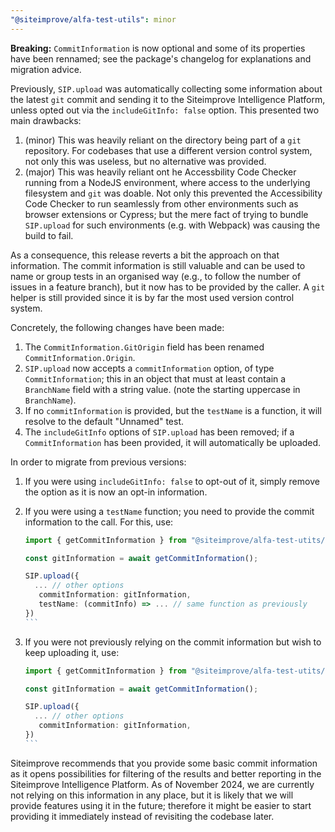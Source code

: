 ```yaml
---
"@siteimprove/alfa-test-utils": minor
---
```


**Breaking:** `CommitInformation` is now optional and some of its properties have been rennamed; see the package's changelog for explanations and migration advice.

Previously, `SIP.upload` was automatically collecting some information about the latest `git` commit and sending it to the Siteimprove Intelligence Platform, unless opted out via the `includeGitInfo: false` option. This presented two main drawbacks:

1. (minor) This was heavily reliant on the directory being part of a `git` repository. For codebases that use a different version control system, not only this was useless, but no alternative was provided.
2. (major) This was heavily reliant ont he Accessbility Code Checker running from a NodeJS environment, where access to the underlying filesystem and `git` was doable. Not only this prevented the Accessibility Code Checker to run seamlessly from other environments such as browser extensions or Cypress; but the mere fact of trying to bundle `SIP.upload` for such environments (e.g. with Webpack) was causing the build to fail.

As a consequence, this release reverts a bit the approach on that information. The commit information is still valuable and can be used to name or group tests in an organised way (e.g., to follow the number of issues in a feature branch), but it now has to be provided by the caller. A `git` helper is still provided since it is by far the most used version control system.

Concretely, the following changes have been made:

1. The `CommitInformation.GitOrigin` field has been renamed `CommitInformation.Origin`.
2. `SIP.upload` now accepts a `commitInformation` option, of type `CommitInformation`; this in an object that must at least contain a `BranchName` field with a string value. (note the starting uppercase in `BranchName`).
3. If no `commitInformation` is provided, but the `testName` is a function, it will resolve to the default "Unnamed" test.
4. The `includeGitInfo` options of `SIP.upload` has been removed; if a `CommitInformation` has been provided, it will automatically be uploaded.

In order to migrate from previous versions:

1.  If you were using `includeGitInfo: false` to opt-out of it, simply remove the option as it is now an opt-in information.
2.  If you were using a `testName` function; you need to provide the commit information to the call. For this, use:

    ````typescript
    import { getCommitInformation } from "@siteimprove/alfa-test-utits/git.js";

    const gitInformation = await getCommitInformation();

    SIP.upload({
      ... // other options
       commitInformation: gitInformation,
       testName: (commitInfo) => ... // same function as previously
    })
    ```
3. If you were not previously relying on the commit information but wish to keep uploading it, use:
    ````typescript
    import { getCommitInformation } from "@siteimprove/alfa-test-utits/git.js";

    const gitInformation = await getCommitInformation();

    SIP.upload({
      ... // other options
       commitInformation: gitInformation,
    })
    ```
   
Siteimprove recommends that you provide some basic commit information as it opens possibilities for filtering of the results and better reporting in the Siteimprove Intelligence Platform. As of November 2024, we are currently not relying on this information in any place, but it is likely that we will provide features using it in the future; therefore it might be easier to start providing it immediately instead of revisiting the codebase later.
